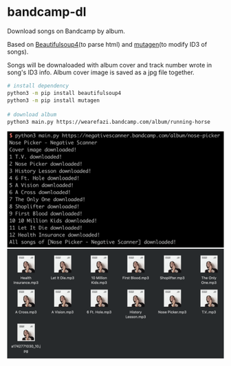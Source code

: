 # bandcamp-dl

Download songs on Bandcamp by album.

Based on [Beautifulsoup4](https://www.crummy.com/software/BeautifulSoup/bs4/doc/)(to parse html) and [mutagen](https://mutagen.readthedocs.io/en/latest/)(to modify ID3 of songs).

Songs will be downaloaded with album cover and track number wrote in song's ID3 info. Album cover image is saved as a jpg file together.

```bash
# install dependency
python3 -m pip install beautifulsoup4
python3 -m pip install mutagen

# download album
python3 main.py https://wearefazi.bandcamp.com/album/running-horse
```

![eg1](./eg1.png)
![eg2](./eg2.png)
